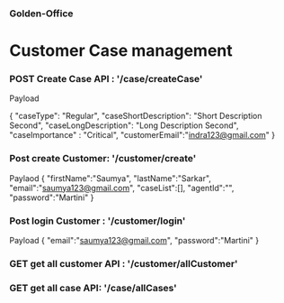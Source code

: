 ### Golden-Office
# Customer Case management

### POST Create Case API : '/case/createCase'
Payload 

{
    "caseType": "Regular",
    "caseShortDescription": "Short Description Second",
    "caseLongDescription": "Long Description Second",
    "caseImportance" : "Critical",
    "customerEmail":"indra123@gmail.com"
}


### Post create Customer: '/customer/create'
Paylaod 
{
    "firstName":"Saumya",
    "lastName":"Sarkar",
    "email":"saumya123@gmail.com",
    "caseList":[],
    "agentId":"",
    "password":"Martini"
}

### Post login Customer : '/customer/login'
Payload
{
     "email":"saumya123@gmail.com",
     "password":"Martini"
}

### GET get all customer API : '/customer/allCustomer'

### GET get all case API: '/case/allCases'
